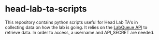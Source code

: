 # head-lab-ta-scripts

This repository contains python scripts useful for Head Lab TA's in collecting data on how the lab is going. It relies on the [LabQueue API](https://www.labqueue.io/docs/) to retrieve data. In order to access, a username and API_SECRET are needed. 
